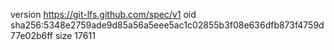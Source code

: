version https://git-lfs.github.com/spec/v1
oid sha256:5348e2759ade9d85a56a5eee5ac1c02855b3f08e636dfb873f4759d77e02b6ff
size 17611
